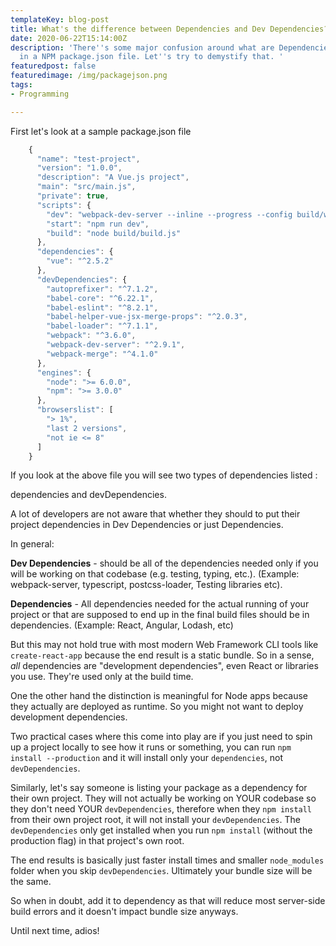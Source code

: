 ```yaml
---
templateKey: blog-post
title: What's the difference between Dependencies and Dev Dependencies?
date: 2020-06-22T15:14:00Z
description: 'There''s some major confusion around what are Dependencies are Dev Dependencies
  in a NPM package.json file. Let''s try to demystify that. '
featuredpost: false
featuredimage: /img/packagejson.png
tags:
- Programming

---
```

First let's look at a sample package.json file
```Javascript
    {
      "name": "test-project",
      "version": "1.0.0",
      "description": "A Vue.js project",
      "main": "src/main.js",
      "private": true,
      "scripts": {
        "dev": "webpack-dev-server --inline --progress --config build/webpack.dev.conf.js",
        "start": "npm run dev",
        "build": "node build/build.js"
      },
      "dependencies": {
        "vue": "^2.5.2"
      },
      "devDependencies": {
        "autoprefixer": "^7.1.2",
        "babel-core": "^6.22.1",
        "babel-eslint": "^8.2.1",
        "babel-helper-vue-jsx-merge-props": "^2.0.3",
        "babel-loader": "^7.1.1",
        "webpack": "^3.6.0",
        "webpack-dev-server": "^2.9.1",
        "webpack-merge": "^4.1.0"
      },
      "engines": {
        "node": ">= 6.0.0",
        "npm": ">= 3.0.0"
      },
      "browserslist": [
        "> 1%",
        "last 2 versions",
        "not ie <= 8"
      ]
    }
```

If you look at the above file you will see two types of dependencies listed :

dependencies and devDependencies.

A lot of developers are not aware that whether they should to put their project dependencies in Dev Dependencies or just Dependencies.

In general:

**Dev Dependencies** - should be all of the dependencies needed only if you will be working on that codebase (e.g. testing, typing, etc.). (Example: webpack-server, typescript, postcss-loader, Testing libraries etc).

**Dependencies** - All dependencies needed for the actual running of your project or that are supposed to end up in the final build files should be in dependencies. (Example: React, Angular, Lodash, etc)

But this may not hold true with most modern Web Framework CLI tools like `create-react-app`  because the end result is a static bundle. So in a sense, _all_ dependencies are "development dependencies", even React or libraries you use. They're used only at the build time.

One the other hand the distinction is meaningful for Node apps because they actually are deployed as runtime. So you might not want to deploy development dependencies.

Two practical cases where this come into play are if you just need to spin up a project locally to see how it runs or something, you can run `npm install --production` and it will install only your `dependencies`, not `devDependencies`.

Similarly, let's say someone is listing your package as a dependency for their own project. They will not actually be working on YOUR codebase so they don't need YOUR `devDependencies`, therefore when they `npm install` from their own project root, it will not install your `devDependencies`. The `devDependencies` only get installed when you run `npm install` (without the production flag) in that project's own root.

The end results is basically just faster install times and smaller `node_modules` folder when you skip `devDependencies`. Ultimately your bundle size will be the same.

So when in doubt, add it to dependency as that will reduce most server-side build errors and it doesn't impact bundle size anyways.

Until next time, adios!